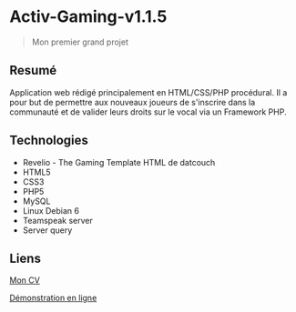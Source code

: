 # Activ-Gaming-v1.1.5
> Mon premier grand projet
## Resumé
Application web rédigé principalement en HTML/CSS/PHP procédural.
Il a pour but de permettre aux nouveaux joueurs de s'inscrire dans la communauté et de valider leurs droits sur le vocal via un Framework PHP.
## Technologies

- Revelio - The Gaming Template HTML de datcouch
- HTML5
- CSS3
- PHP5
- MySQL
- Linux Debian 6
- Teamspeak server
- Server query
## Liens
[Mon CV](http://guillian-aufrere.fr/)


[Démonstration en ligne](http://guillian-aufrere.fr/webroot/demo/activgaming/)
